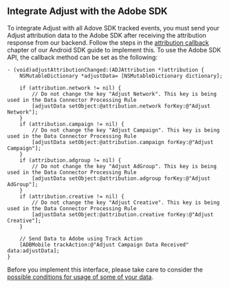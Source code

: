 ## Integrate Adjust with the Adobe SDK

To integrate Adjust with all Adove SDK tracked events, you must send your Adjust attribution data to the Adobe SDK after receiving the attribution response from our backend. Follow the steps in the [attribution callback][attribution-callback] chapter of our Android SDK guide to implement this. To use the Adobe SDK API, the callback method can be set as the following:

```objc
- (void)adjustAttributionChanged:(ADJAttribution *)attribution {
    NSMutableDictionary *adjustData= [NSMutableDictionary dictionary];

    if (attribution.network != nil) {
        // Do not change the key "Adjust Network". This key is being used in the Data Connector Processing Rule
        [adjustData setObject:@attribution.network forKey:@"Adjust Network"];
    }
    if (attribution.campaign != nil) {
        // Do not change the key "Adjust Campaign". This key is being used in the Data Connector Processing Rule
        [adjustData setObject:@attribution.campaign forKey:@"Adjust Campaign"];
    }
    if (attribution.adgroup != nil) {
        // Do not change the key "Adjust AdGroup". This key is being used in the Data Connector Processing Rule
        [adjustData setObject:@attribution.adgroup forKey:@"Adjust AdGroup"];
    }
    if (attribution.creative != nil) {
        // Do not change the key "Adjust Creative". This key is being used in the Data Connector Processing Rule
        [adjustData setObject:@attribution.creative forKey:@"Adjust Creative"];
    }

    // Send Data to Adobe using Track Action
    [ADBMobile trackAction:@"Adjust Campaign Data Received" data:adjustData];
}
```

Before you implement this interface, please take care to consider the [possible conditions for usage of some of your data][attribution-data].

[attribution-data]:     https://github.com/adjust/sdks/blob/master/doc/attribution-data.md
[attribution-callback]: https://github.com/adjust/ios_sdk#attribution-callback
